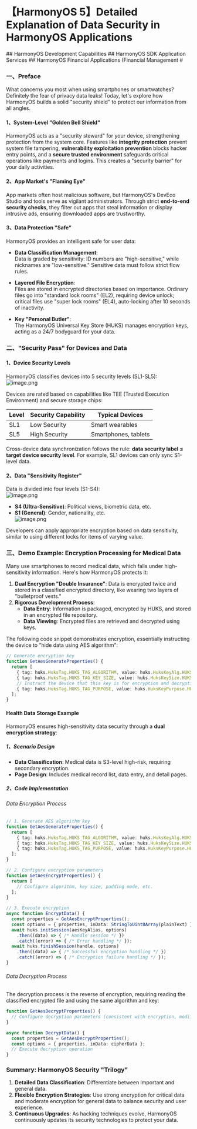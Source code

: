 # 【HarmonyOS 5】Detailed Explanation of Data Security in HarmonyOS Applications  

\## HarmonyOS Development Capabilities ## HarmonyOS SDK Application Services ## HarmonyOS Financial Applications (Financial Management #  


### 一、Preface  
What concerns you most when using smartphones or smartwatches? Definitely the fear of privacy data leaks! Today, let's explore how HarmonyOS builds a solid "security shield" to protect our information from all angles.  

#### 1、System-Level "Golden Bell Shield"  
HarmonyOS acts as a "security steward" for your device, strengthening protection from the system core. Features like **integrity protection** prevent system file tampering, **vulnerability exploitation prevention** blocks hacker entry points, and a **secure trusted environment** safeguards critical operations like payments and logins. This creates a "security barrier" for your daily activities.  

#### 2、App Market's "Flaming Eye"  
App markets often host malicious software, but HarmonyOS's DevEco Studio and tools serve as vigilant administrators. Through strict **end-to-end security checks**, they filter out apps that steal information or display intrusive ads, ensuring downloaded apps are trustworthy.  

#### 3、Data Protection "Safe"  
HarmonyOS provides an intelligent safe for user data:  

- **Data Classification Management**:  
  Data is graded by sensitivity: ID numbers are "high-sensitive," while nicknames are "low-sensitive." Sensitive data must follow strict flow rules.  

- **Layered File Encryption**:  
  Files are stored in encrypted directories based on importance. Ordinary files go into "standard lock rooms" (EL2), requiring device unlock; critical files use "super lock rooms" (EL4), auto-locking after 10 seconds of inactivity.  

- **Key "Personal Butler"**:  
  The HarmonyOS Universal Key Store (HUKS) manages encryption keys, acting as a 24/7 bodyguard for your data.  


### 二、"Security Pass" for Devices and Data  

#### 1、Device Security Levels  
HarmonyOS classifies devices into 5 security levels (SL1-SL5):  
![image.png](https://gonline-file.oss-cn-shenzhen.aliyuncs.com/file/png/2025-06-11/image_01d382df.png 'image.png')  

Devices are rated based on capabilities like TEE (Trusted Execution Environment) and secure storage chips:  

| Level | Security Capability | Typical Devices       |  
|-------|---------------------|-----------------------|  
| SL1   | Low Security        | Smart wearables       |  
| SL5   | High Security       | Smartphones, tablets  |  

Cross-device data synchronization follows the rule: **data security label ≤ target device security level**. For example, SL1 devices can only sync S1-level data.  

#### 2、Data "Sensitivity Register"  
Data is divided into four levels (S1-S4):  
![image.png](https://gonline-file.oss-cn-shenzhen.aliyuncs.com/file/png/2025-06-11/image_16838098.png 'image.png')  

- **S4 (Ultra-Sensitive)**: Political views, biometric data, etc.  
- **S1 (General)**: Gender, nationality, etc.  
![image.png](https://gonline-file.oss-cn-shenzhen.aliyuncs.com/file/png/2025-06-11/image_33e662aa.png 'image.png')  

Developers can apply appropriate encryption based on data sensitivity, similar to using different locks for items of varying value.  


### 三、Demo Example: Encryption Processing for Medical Data  
Many use smartphones to record medical data, which falls under high-sensitivity information. Here's how HarmonyOS protects it:  

1. **Dual Encryption "Double Insurance"**: Data is encrypted twice and stored in a classified encrypted directory, like wearing two layers of "bulletproof vests."  
2. **Rigorous Development Process**:  
   - **Data Entry**: Information is packaged, encrypted by HUKS, and stored in an encrypted file repository.  
   - **Data Viewing**: Encrypted files are retrieved and decrypted using keys.  

The following code snippet demonstrates encryption, essentially instructing the device to "hide data using AES algorithm":  

```typescript  
// Generate encryption key  
function GetAesGenerateProperties() {  
  return [  
    { tag: huks.HuksTag.HUKS_TAG_ALGORITHM, value: huks.HuksKeyAlg.HUKS_ALG_AES },  
    { tag: huks.HuksTag.HUKS_TAG_KEY_SIZE, value: huks.HuksKeySize.HUKS_AES_KEY_SIZE_128 },  
    // Instruct the device that this key is for encryption and decryption  
    { tag: huks.HuksTag.HUKS_TAG_PURPOSE, value: huks.HuksKeyPurpose.HUKS_KEY_PURPOSE_ENCRYPT | huks.HuksKeyPurpose.HUKS_KEY_PURPOSE_DECRYPT }  
  ];  
}  
```  

#### Health Data Storage Example  
HarmonyOS ensures high-sensitivity data security through a **dual encryption strategy**:  

##### 1、Scenario Design  
- **Data Classification**: Medical data is S3-level high-risk, requiring secondary encryption.  
- **Page Design**: Includes medical record list, data entry, and detail pages.  

##### 2、Code Implementation  

###### Data Encryption Process  
```typescript  
// 1. Generate AES algorithm key  
function GetAesGenerateProperties() {  
  return [  
    { tag: huks.HuksTag.HUKS_TAG_ALGORITHM, value: huks.HuksKeyAlg.HUKS_ALG_AES },  
    { tag: huks.HuksTag.HUKS_TAG_KEY_SIZE, value: huks.HuksKeySize.HUKS_AES_KEY_SIZE_128 },  
    { tag: huks.HuksTag.HUKS_TAG_PURPOSE, value: huks.HuksKeyPurpose.HUKS_KEY_PURPOSE_ENCRYPT | huks.HuksKeyPurpose.HUKS_KEY_PURPOSE_DECRYPT }  
  ];  
}  

// 2. Configure encryption parameters  
function GetAesEncryptProperties() {  
  return [  
    // Configure algorithm, key size, padding mode, etc.  
  ];  
}  

// 3. Execute encryption  
async function EncryptData() {  
  const properties = GetAesEncryptProperties();  
  const options = { properties, inData: StringToUint8Array(plainText) };  
  await huks.initSession(aesKeyAlias, options)  
    .then((data) => { /* Handle session */ })  
    .catch((error) => { /* Error handling */ });  
  await huks.finishSession(handle, options)  
    .then((data) => { /* Successful encryption handling */ })  
    .catch((error) => { /* Encryption failure handling */ });  
}  
```  

###### Data Decryption Process  
The decryption process is the reverse of encryption, requiring reading the classified encrypted file and using the same algorithm and key:  

```typescript  
function GetAesDecryptProperties() {  
  // Configure decryption parameters (consistent with encryption, modify purpose to decryption)  
}  

async function DecryptData() {  
  const properties = GetAesDecryptProperties();  
  const options = { properties, inData: cipherData };  
  // Execute decryption operation  
}  
```  


### Summary: HarmonyOS Security "Trilogy"  
1. **Detailed Data Classification**: Differentiate between important and general data.  
2. **Flexible Encryption Strategies**: Use strong encryption for critical data and moderate encryption for general data to balance security and user experience.  
3. **Continuous Upgrades**: As hacking techniques evolve, HarmonyOS continuously updates its security technologies to protect your data.  
